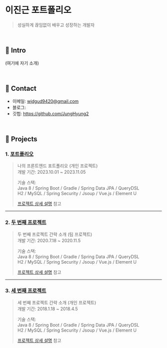 # 이진근 포트폴리오
>성실하게 끊임없이 배우고 성장하는 개발자
</br>

## :pushpin: Intro
(여기에 자기 소개)

</br>

## :pushpin: Contact
- 이메일: wjdgud9420@gmail.com
- 블로그: 
- 깃헙: https://github.com/JungHyung2

</br>

## :pushpin: Projects
### 1. [포트폴리오](https://github.com/2023-SMHRD-IS-AI1/WithusRepo)
>나의 프론트엔드 포트폴리오 (개인 프로젝트)  
>개발 기간: 2023.10.01 ~ 2023.11.05  
>  
>기술 스택:  
>Java 8 / Spring Boot / Gradle / Spring Data JPA / QueryDSL  
>H2 / MySQL / Spring Security / Jsoup / Vue.js / Element U  
>  
>[프로젝트 상세 설명](https://github.com/2023-SMHRD-IS-AI1/WithusRepo) 참고

---

### 2. [두 번째 프로젝트](https://github.com/JungHyung2/gitio.io)
>두 번째 프로젝트 간략 소개  (팀 프로젝트)  
>개발 기간: 2020.7.18 ~ 2020.11.5  
>  
>기술 스택:  
>Java 8 / Spring Boot / Gradle / Spring Data JPA / QueryDSL  
>H2 / MySQL / Spring Security / Jsoup / Vue.js / Element U  
>  
>[프로젝트 상세 설명](https://github.com/JungHyung2/gitio.io) 참고

---

### 3. [세 번째 프로젝트](https://github.com/JungHyung2/gitio.io)
>세 번째 프로젝트 간략 소개  (개인 프로젝트)  
>개발 기간: 2018.1.18 ~ 2018.4.5  
>  
>기술 스택:  
>Java 8 / Spring Boot / Gradle / Spring Data JPA / QueryDSL  
>H2 / MySQL / Spring Security / Jsoup / Vue.js / Element U  
>  
>[프로젝트 상세 설명](https://github.com/JungHyung2/gitio.io) 참고
